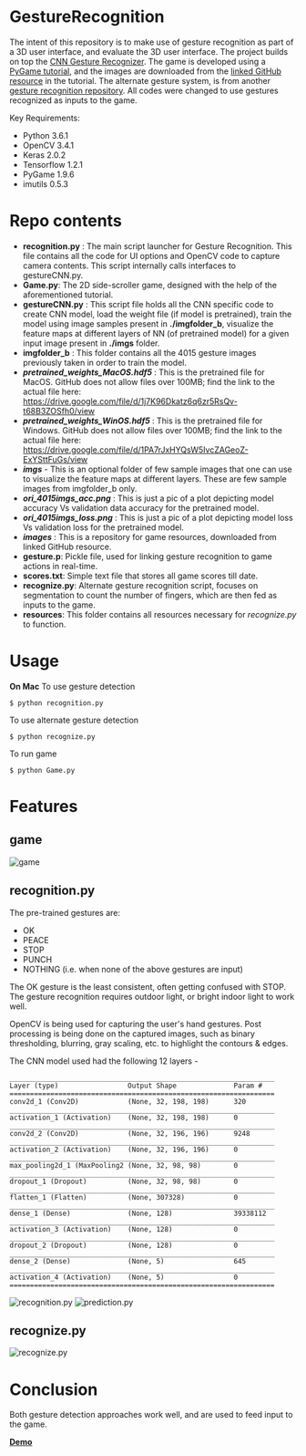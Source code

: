 # GestureRecognition

The intent of this repository is to make use of gesture recognition as part of a 3D user interface, and evaluate the 3D user interface. The project builds on top the [CNN Gesture Recognizer](https://github.com/asingh33/CNNGestureRecognizer). The game is developed using a [PyGame tutorial](https://www.youtube.com/watch?v=PjgLeP0G5Yw), and the images are downloaded from the [linked GitHub resource](https://github.com/techwithtim/Side-Scroller-Game/tree/master/images) in the tutorial. The alternate gesture system, is from another [gesture recognition repository](https://github.com/Gogul09/gesture-recognition). All codes were changed to use gestures recognized as inputs to the game. 


Key Requirements:
- Python 3.6.1
- OpenCV 3.4.1
- Keras 2.0.2
- Tensorflow 1.2.1
- PyGame 1.9.6
- imutils 0.5.3

# Repo contents
- **recognition.py** : The main script launcher for Gesture Recognition. This file contains all the code for UI options and OpenCV code to capture camera contents. This script internally calls interfaces to gestureCNN.py.
- **Game.py**: The 2D side-scroller game, designed with the help of the aforementioned tutorial.
- **gestureCNN.py** : This script file holds all the CNN specific code to create CNN model, load the weight file (if model is pretrained), train the model using image samples present in **./imgfolder_b**, visualize the feature maps at different layers of NN (of pretrained model) for a given input image present in **./imgs** folder.
- **imgfolder_b** : This folder contains all the 4015 gesture images previously taken in order to train the model.
- **_pretrained_weights_MacOS.hdf5_** : This is the pretrained file for MacOS. GitHub does not allow files over 100MB; find the link to the actual file here: https://drive.google.com/file/d/1j7K96Dkatz6q6zr5RsQv-t68B3ZOSfh0/view
- **_pretrained_weights_WinOS.hdf5_** : This is the pretrained file for Windows. GitHub does not allow files over 100MB; find the link to the actual file here: https://drive.google.com/file/d/1PA7rJxHYQsW5IvcZAGeoZ-ExYSttFuGs/view
- **_imgs_** - This is an optional folder of few sample images that one can use to visualize the feature maps at different layers. These are few sample images from imgfolder_b only.
- **_ori_4015imgs_acc.png_** : This is just a pic of a plot depicting model accuracy Vs validation data accuracy for the pretrained model.
- **_ori_4015imgs_loss.png_** : This is just a pic of a plot depicting model loss Vs validation loss for the pretrained model.
- **_images_** : This is a repository for game resources, downloaded from linked GitHub resource.
- **gesture.p**: Pickle file, used for linking gesture recognition to game actions in real-time.
- **scores.txt**: Simple text file that stores all game scores till date.
- **recognize.py**: Alternate gesture recognition script, focuses on segmentation to count the number of fingers, which are then fed as inputs to the game.
- **resources**: This folder contains all resources necessary for _recognize.py_ to function.

# Usage
**On Mac**
To use gesture detection
```
$ python recognition.py
```
To use alternate gesture detection
```
$ python recognize.py
```
To run game
```
$ python Game.py
```

# Features

## game
![game](https://github.com/csu-hci-projects/GestureRecognition/blob/master/imgs/game.png)

## recognition.py
The pre-trained gestures are:
- OK
- PEACE
- STOP
- PUNCH
- NOTHING (i.e. when none of the above gestures are input)

The OK gesture is the least consistent, often getting confused with STOP. The gesture recognition requires outdoor light, or bright indoor light to work well.

OpenCV is being used for capturing the user's hand gestures. Post processing is being done on the captured images, such as binary thresholding, blurring, gray scaling, etc. to highlight the contours & edges.

The CNN model used had the following 12 layers -
```
_________________________________________________________________
Layer (type)                 Output Shape              Param #   
=================================================================
conv2d_1 (Conv2D)            (None, 32, 198, 198)      320       
_________________________________________________________________
activation_1 (Activation)    (None, 32, 198, 198)      0         
_________________________________________________________________
conv2d_2 (Conv2D)            (None, 32, 196, 196)      9248      
_________________________________________________________________
activation_2 (Activation)    (None, 32, 196, 196)      0         
_________________________________________________________________
max_pooling2d_1 (MaxPooling2 (None, 32, 98, 98)        0         
_________________________________________________________________
dropout_1 (Dropout)          (None, 32, 98, 98)        0         
_________________________________________________________________
flatten_1 (Flatten)          (None, 307328)            0         
_________________________________________________________________
dense_1 (Dense)              (None, 128)               39338112  
_________________________________________________________________
activation_3 (Activation)    (None, 128)               0         
_________________________________________________________________
dropout_2 (Dropout)          (None, 128)               0         
_________________________________________________________________
dense_2 (Dense)              (None, 5)                 645       
_________________________________________________________________
activation_4 (Activation)    (None, 5)                 0         
=================================================================
```

![recognition.py](https://github.com/csu-hci-projects/GestureRecognition/blob/master/imgs/recognition.png)
![prediction.py](https://github.com/csu-hci-projects/GestureRecognition/blob/master/imgs/prediction.png)

## recognize.py
![recognize.py](https://github.com/csu-hci-projects/GestureRecognition/blob/master/imgs/recognize.png)

# Conclusion
Both gesture detection approaches work well, and are used to feed input to the game.

**[Demo](https://www.youtube.com/watch?v=T8GZPrZsqYU)**
